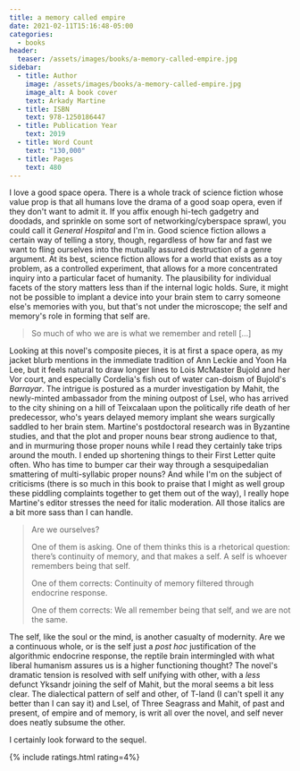 ```yaml
---
title: a memory called empire
date: 2021-02-11T15:16:48-05:00
categories:
  - books
header:
  teaser: /assets/images/books/a-memory-called-empire.jpg
sidebar:
  - title: Author
    image: /assets/images/books/a-memory-called-empire.jpg
    image_alt: A book cover
    text: Arkady Martine
  - title: ISBN
    text: 978-1250186447
  - title: Publication Year
    text: 2019
  - title: Word Count
    text: "130,000"
  - title: Pages
    text: 480
---
```


I love a good space opera. There is a whole track of science fiction whose value prop is that all humans love the drama of a good soap opera, even if they don't want to admit it. If you affix enough hi-tech gadgetry and doodads, and sprinkle on some sort of networking/cyberspace sprawl, you could call it *General Hospital* and I'm in. Good science fiction allows a certain way of telling a story, though, regardless of how far and fast we want to fling ourselves into the mutually assured destruction of a genre argument. At its best, science fiction allows for a world that exists as a toy problem, as a controlled experiment, that allows for a more concentrated inquiry into a particular facet of humanity. The plausibility for individual facets of the story matters less than if the internal logic holds. Sure, it might not be possible to implant a device into your brain stem to carry someone else's memories with you, but that's not under the microscope; the self and memory's role in forming that self are.

> So much of who we are is what we remember and retell [...]

Looking at this novel's composite pieces, it is at first a space opera, as my jacket blurb mentions in the immediate tradition of Ann Leckie and Yoon Ha Lee, but it feels natural to draw longer lines to Lois McMaster Bujold and her Vor court, and especially Cordelia's fish out of water can-doism of Bujold's *Barrayar*. The intrigue is postured as a murder investigation by Mahit, the newly-minted ambassador from the mining outpost of Lsel, who has arrived to the city shining on a hill of Teixcalaan upon the politically rife death of her predecessor, who's years delayed memory implant she wears surgically saddled to her brain stem. Martine's postdoctoral research was in Byzantine studies, and that the plot and proper nouns bear strong audience to that, and in murmuring those proper nouns while I read they certainly take trips around the mouth. I ended up shortening things to their First Letter quite often. Who has time to bumper car their way through a sesquipedalian smattering of multi-syllabic proper nouns? And while I'm on the subject of criticisms (there is so much in this book to praise that I might as well group these piddling complaints together to get them out of the way), I really hope Martine's editor stresses the need for italic moderation. All those italics are a bit more sass than I can handle.

> Are we ourselves?
>
> One of them is asking. One of them thinks this is a rhetorical question: there’s continuity of memory, and that makes a self. A self is whoever remembers being that self.
>
> One of them corrects: Continuity of memory filtered through endocrine response.
>
> One of them corrects: We all remember being that self, and we are not the same.

The self, like the soul or the mind, is another casualty of modernity. Are we a continuous whole, or is the self just a *post hoc* justification of the algorithmic endocrine response, the reptile brain intermingled with what liberal humanism assures us is a higher functioning thought? The novel's dramatic tension is resolved with self unifying with other, with a *less* defunct Yksandr joining the self of Mahit, but the moral seems a bit less clear. The dialectical pattern of self and other, of T-land (I can't spell it any better than I can say it) and Lsel, of Three Seagrass and Mahit, of past and present, of empire and of memory, is writ all over the novel, and self never does neatly subsume the other.

I certainly look forward to the sequel.

{% include ratings.html rating=4%}